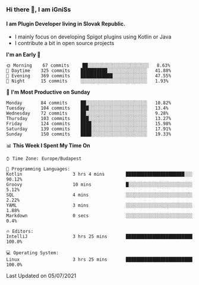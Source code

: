 ### Hi there 👋, I am iGniSs

#### I am Plugin Developer living in Slovak Republic.
- I mainly focus on developing Spigot plugins using Kotlin or Java
- I contribute a bit in open source projects

<!--START_SECTION:waka-->
**I'm an Early 🐤** 

```text
🌞 Morning    67 commits     ██░░░░░░░░░░░░░░░░░░░░░░░   8.63% 
🌆 Daytime    325 commits    ██████████░░░░░░░░░░░░░░░   41.88% 
🌃 Evening    369 commits    ████████████░░░░░░░░░░░░░   47.55% 
🌙 Night      15 commits     ░░░░░░░░░░░░░░░░░░░░░░░░░   1.93%

```
📅 **I'm Most Productive on Sunday** 

```text
Monday       84 commits     ██░░░░░░░░░░░░░░░░░░░░░░░   10.82% 
Tuesday      104 commits    ███░░░░░░░░░░░░░░░░░░░░░░   13.4% 
Wednesday    72 commits     ██░░░░░░░░░░░░░░░░░░░░░░░   9.28% 
Thursday     103 commits    ███░░░░░░░░░░░░░░░░░░░░░░   13.27% 
Friday       124 commits    ████░░░░░░░░░░░░░░░░░░░░░   15.98% 
Saturday     139 commits    ████░░░░░░░░░░░░░░░░░░░░░   17.91% 
Sunday       150 commits    ████░░░░░░░░░░░░░░░░░░░░░   19.33%

```


📊 **This Week I Spent My Time On** 

```text
⌚︎ Time Zone: Europe/Budapest

💬 Programming Languages: 
Kotlin                   3 hrs 4 mins        ██████████████████████░░░   90.12% 
Groovy                   10 mins             █░░░░░░░░░░░░░░░░░░░░░░░░   5.12% 
SQL                      4 mins              ░░░░░░░░░░░░░░░░░░░░░░░░░   2.22% 
YAML                     3 mins              ░░░░░░░░░░░░░░░░░░░░░░░░░   1.88% 
Markdown                 0 secs              ░░░░░░░░░░░░░░░░░░░░░░░░░   0.4%

🔥 Editors: 
IntelliJ                 3 hrs 25 mins       █████████████████████████   100.0%

💻 Operating System: 
Linux                    3 hrs 25 mins       █████████████████████████   100.0%

```


 Last Updated on 05/07/2021
<!--END_SECTION:waka-->